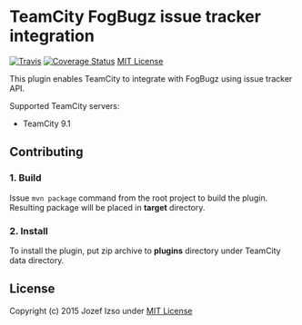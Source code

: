 TeamCity FogBugz issue tracker integration
==============================================================

[![Travis](https://img.shields.io/travis/jozefizso/teamcity-fogbugz.svg)](https://travis-ci.org/jozefizso/teamcity-fogbugz)
[![Coverage Status](https://img.shields.io/coveralls/jozefizso/teamcity-fogbugz.svg)](https://coveralls.io/github/jozefizso/teamcity-fogbugz?branch=master)
[MIT License](https://img.shields.io/github/license/jozefizso/teamcity-fogbugz.svg)

This plugin enables TeamCity to integrate with FogBugz using
issue tracker API.

Supported TeamCity servers:

* TeamCity 9.1


## Contributing

### 1. Build
Issue `mvn package` command from the root project to build the plugin.
Resulting package will be placed in **target** directory. 

### 2. Install
To install the plugin, put zip archive to **plugins** directory
under TeamCity data directory.


## License

Copyright (c) 2015 Jozef Izso under [MIT License](LICENSE)
